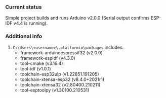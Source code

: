 ### Current status

Simple project builds and runs Arduino v2.0.0 (Serial output confirms ESP-IDF v4.4 is running).

### Additional info

1. `C:\Users\<username>\.platformio\packages` includes:
    * framework-arduinoespressif32 (v2.0.0)
    * framework-espidf (v4.3.0)
    * tool-cmake (v3.16.4)
    * tool-idf (v1.0.1)
    * toolchain-esp32ulp (v1.22851.191205)
    * toolchain-xtensa-esp32 (v8.4.0+2021r1)
    * toolchain-xtensa32 (v2.80400.210211)
    * tool-esptoolpy (v1.30100.210531)
